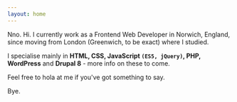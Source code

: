 ```yaml
---
layout: home
---
```

Nno. Hi.
I currently work as a Frontend Web Developer in Norwich, England, since moving from London (Greenwich, to be exact) where I studied.

I specialise mainly in **HTML, CSS, JavaScript `(ES5, jQuery)`, PHP, WordPress** and **Drupal 8** - more info on these to come.

Feel free to hola at me if you've got something to say. 

Bye.
